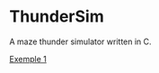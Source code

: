 # ThunderSim

A maze thunder simulator written in C.

[Exemple 1](FlorianBro31.github.com/ThunderSim/Images/ThunderSim_1.jpg)

